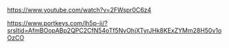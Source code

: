 https://www.youtube.com/watch?v=2FWspr0C6z4

https://www.portkeys.com/lh5p-ii/?srsltid=AfmBOopABp2QPC2CfN54oTf5NvOhjXTyrJHk8KExZYMm28H50v1oOzCO
